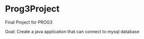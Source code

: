 # Prog3Project
Final Project for PROG3

Goal: Create a java application that can connect to mysql database
